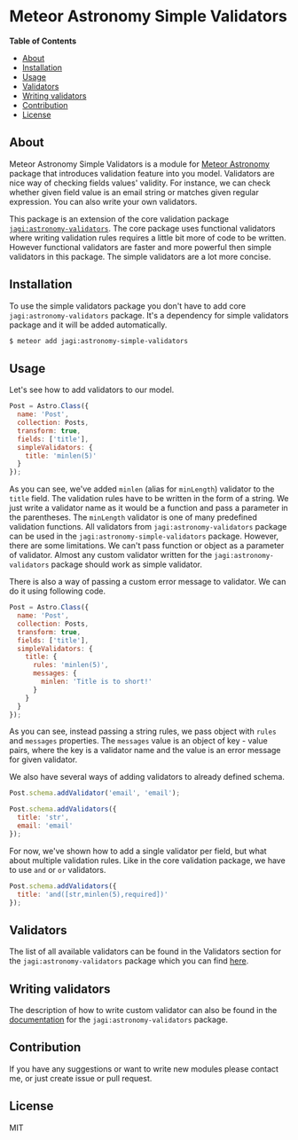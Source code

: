 # Meteor Astronomy Simple Validators

**Table of Contents**
- [About](#about)
- [Installation](#installation)
- [Usage](#usage)
- [Validators](#validators)
- [Writing validators](#writing-validators)
- [Contribution](#contribution)
- [License](#license)

## About

Meteor Astronomy Simple Validators is a module for [Meteor Astronomy](https://github.com/jagi/meteor-astronomy) package that introduces validation feature into you model. Validators are nice way of checking fields values' validity. For instance, we can check whether given field value is an email string or matches given regular expression. You can also write your own validators.

This package is an extension of the core validation package [`jagi:astronomy-validators`](https://github.com/jagi/meteor-astronomy). The core package uses functional validators where
writing validation rules requires a little bit more of code to be written. However functional validators are faster and more powerful then simple validators in this package. The simple validators are a lot more concise.

## Installation

To use the simple validators package you don't have to add core `jagi:astronomy-validators` package. It's a dependency for simple validators package and it will be added automatically.

```sh
$ meteor add jagi:astronomy-simple-validators
```

## Usage

Let's see how to add validators to our model.

```js
Post = Astro.Class({
  name: 'Post',
  collection: Posts,
  transform: true,
  fields: ['title'],
  simpleValidators: {
    title: 'minlen(5)'
  }
});
```

As you can see, we've added `minlen` (alias for `minLength`) validator to the `title` field. The validation rules have to be written in the form of a string. We just write a validator name as it would be a function and pass a parameter in the parentheses. The `minLength` validator is one of many predefined validation functions. All validators from `jagi:astronomy-validators` package can be used in the `jagi:astronomy-simple-validators` package. However, there are some limitations. We can't pass function or object as a parameter of validator. Almost any custom validator written for the `jagi:astronomy-validators` package should work as simple validator.

There is also a way of passing a custom error message to validator. We can do it using following code.

```js
Post = Astro.Class({
  name: 'Post',
  collection: Posts,
  transform: true,
  fields: ['title'],
  simpleValidators: {
    title: {
      rules: 'minlen(5)',
      messages: {
        minlen: 'Title is to short!'
      }
    }
  }
});
```

As you can see, instead passing a string rules, we pass object with `rules` and `messages` properties. The `messages` value is an object of key - value pairs, where the key is a validator name and the value is an error message for given validator.

We also have several ways of adding validators to already defined schema.

```js
Post.schema.addValidator('email', 'email');

Post.schema.addValidators({
  title: 'str',
  email: 'email'
});
```

For now, we've shown how to add a single validator per field, but what about multiple validation rules. Like in the core validation package, we have to use `and` or `or` validators.

```js
Post.schema.addValidators({
  title: 'and([str,minlen(5),required])'
});
```

## Validators

The list of all available validators can be found in the Validators section for the `jagi:astronomy-validators` package which you can find [here](https://github.com/jagi/meteor-astronomy-validators#validators).

## Writing validators

The description of how to write custom validator can also be found in the [documentation](https://github.com/jagi/meteor-astronomy-validators#writing-validators) for the `jagi:astronomy-validators` package.

## Contribution

If you have any suggestions or want to write new modules please contact me, or just create issue or pull request.

## License

MIT
